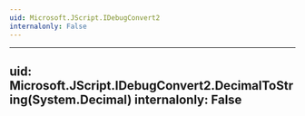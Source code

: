 ```yaml
---
uid: Microsoft.JScript.IDebugConvert2
internalonly: False
---
```


---
uid: Microsoft.JScript.IDebugConvert2.DecimalToString(System.Decimal)
internalonly: False
---
